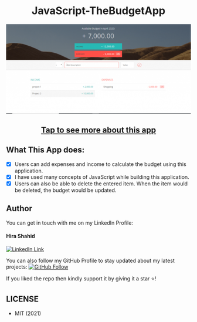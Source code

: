 <h1 align="center">JavaScript-TheBudgetApp</h1>
<a href="#">
  <div align="center" >
    <img src="ss.png"/>
  </div>
</a>

## <h2 align = "center"> [Tap to see more about this app](https://hirashahid.thecloudsoft.com/js-thebudgetapp/)</h2>

## What This App does:
-[x] Users can add expenses and income to calculate the budget using this application.
-[x] I have used many concepts of JavaScript while building this application.
-[x] Users can also be able to delete the entered item. When the item would be deleted, the budget would be updated.

## Author
You can get in touch with me on my LinkedIn Profile:

#### Hira Shahid
[![LinkedIn Link](https://img.shields.io/badge/Connect-thehirashahid-blue.svg?logo=linkedin&longCache=true&style=social&label=Connect
)](https://www.linkedin.com/in/thehirashahid)

You can also follow my GitHub Profile to stay updated about my latest projects: [![GitHub Follow](https://img.shields.io/badge/Connect-hirashahid-blue.svg?logo=Github&longCache=true&style=social&label=Follow)](https://github.com/hirashahid)

If you liked the repo then kindly support it by giving it a star ⭐!

## LICENSE
- MIT (2021)
